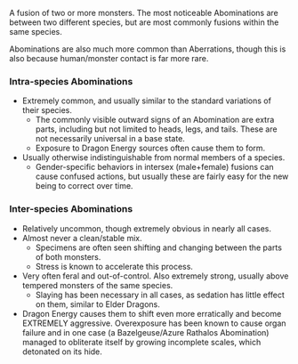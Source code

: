 A fusion of two or more monsters. The most noticeable Abominations are between two different species, but are most commonly fusions within the same species.

Abominations are also much more common than Aberrations, though this is also because human/monster contact is far more rare.

### Intra-species Abominations
- Extremely common, and usually similar to the standard variations of their species.
	- The commonly visible outward signs of an Abomination are extra parts, including but not limited to heads, legs, and tails. These are not necessarily universal in a base state.
	- Exposure to Dragon Energy sources often cause them to form.
- Usually otherwise indistinguishable from normal members of a species.
	- Gender-specific behaviors in intersex (male+female) fusions can cause confused actions, but usually these are fairly easy for the new being to correct over time.

### Inter-species Abominations
- Relatively uncommon, though extremely obvious in nearly all cases.
- Almost never a clean/stable mix.
	- Specimens are often seen shifting and changing between the parts of both monsters.
	- Stress is known to accelerate this process.
- Very often feral and out-of-control. Also extremely strong, usually above tempered monsters of the same species.
	- Slaying has been necessary in all cases, as sedation has little effect on them, similar to Elder Dragons.
- Dragon Energy causes them to shift even more erratically and become EXTREMELY aggressive. Overexposure has been known to cause organ failure and in one case (a Bazelgeuse/Azure Rathalos Abomination) managed to obliterate itself by growing incomplete scales, which detonated on its hide.